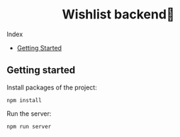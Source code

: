 <h1 align=center>Wishlist backend📅</h1>

Index<br>
- [Getting Started](#getting-started)

## Getting started

Install packages of the project:

    npm install

Run the server:

    npm run server


